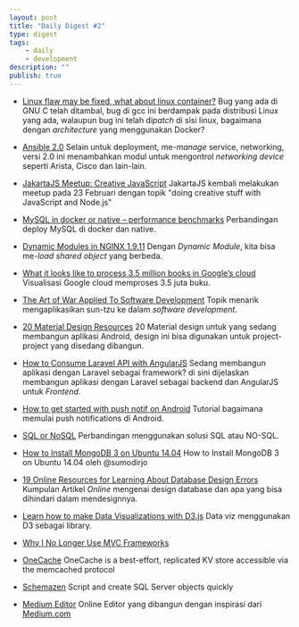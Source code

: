 ```yaml
---
layout: post
title: "Daily Digest #2"
type: digest
tags: 
    - daily
    - development
description: ""
publish: true
---
```


- [Linux flaw may be fixed, what about linux container?](http://www.cio.com/article/3035556/that-linux-flaw-may-be-fixed-but-what-about-your-containers.html)
Bug yang ada di GNU C telah ditambal, bug di gcc ini berdampak pada distribusi Linux yang ada, walaupun bug ini telah di<i>patch</i> di sisi linux, bagaimana dengan <i>architecture</i> yang menggunakan Docker?
- [Ansible 2.0](https://www.redhat.com/en/about/press-releases/red-hat-brings-devops-network-new-ansible-capabilities)
Selain untuk deployment, me-<i>manage</i> service, networking, versi 2.0 ini menambahkan modul untuk mengontrol <i>networking device</i> seperti Arista, Cisco dan lain-lain.
- [JakartaJS Meetup: Creative JavaScript](http://www.meetup.com/JakartaJS/events/228776402/)
JakartaJS kembali melakukan meetup pada 23 Februari dengan topik "doing creative stuff with JavaScript and Node.js"
- [MySQL in docker or native – performance benchmarks](http://blog.balazspocze.me/2016/01/26/mysql-in-docker-or-native-performance-benchmarks/)
Perbandingan deploy MySQL di docker dan native.
- [Dynamic Modules in NGINX 1.9.11](https://www.nginx.com/blog/dynamic-modules-nginx-1-9-11/)
Dengan *Dynamic Module*, kita bisa me-*load shared object* yang berbeda.
- [What it looks like to process 3.5 million books in Google’s cloud](http://googlecloudplatform.blogspot.co.id/2016/02/what-it-looks-like-to-process-3.5-million-books-in-Googles-cloud.html)
Visualisasi Google cloud memproses 3.5 juta buku.

- [The Art of War Applied To Software Development](http://www.toptal.com/agile/art-of-war-software-development)
Topik menarik mengaplikasikan sun-tzu ke dalam *software development*.
- [20 Material Design Resources](http://code.tutsplus.com/tutorials/20-material-design-resources--cms-25951)
20 Material design untuk yang sedang membangun aplikasi Android, design ini bisa digunakan untuk project-project yang disedang dibangun.
- [How to Consume Laravel API with AngularJS](http://www.sitepoint.com/how-to-consume-laravel-api-with-angularjs/)
Sedang membangun aplikasi dengan Laravel sebagai framework? di sini dijelaskan membangun aplikasi dengan Laravel sebagai backend dan AngularJS untuk *Frontend*.
- [How to get started with push notif on Android](http://code.tutsplus.com/tutorials/how-to-get-started-with-push-notifications-on-android--cms-25870)
Tutorial bagaimana memulai push notifications di Android.
- [SQL or NoSQL](http://engineering.twinprime.com/sql-or-nosql/)
Perbandingan menggunakan solusi SQL atau NO-SQL.
- [How to Install MongoDB 3 on Ubuntu 14.04](https://hostpresto.com/community/tutorials/how-to-install-mongo-db-on-ubuntu-14-04/)
How to Install MongoDB 3 on Ubuntu 14.04 oleh @sumodirjo
- [19 Online Resources for Learning About Database Design Errors](http://www.vertabelo.com/blog/notes-from-the-lab/19-online-resources-for-learning-about-database-design-errors)
Kumpulan Artikel *Online* mengenai design database dan apa yang bisa dihindari dalam mendesignnya.
- [Learn how to make Data Visualizations with D3.js](https://www.dashingd3js.com/)
Data viz menggunakan D3 sebagai library.
- [Why I No Longer Use MVC Frameworks](http://www.infoq.com/articles/no-more-mvc-frameworks)
- [OneCache](https://github.com/dadgar/onecache)
OneCache is a best-effort, replicated KV store accessible via the memcached protocol
- [Schemazen](https://github.com/sethreno/schemazen)
Script and create SQL Server objects quickly
- [Medium Editor](https://yabwe.github.io/medium-editor/)
Online Editor yang dibangun dengan inspirasi dari [Medium.com](https://medium.com)